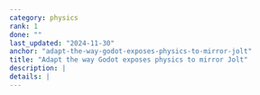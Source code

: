 ```yaml
---
category: physics
rank: 1
done: ""
last_updated: "2024-11-30"
anchor: "adapt-the-way-godot-exposes-physics-to-mirror-jolt"
title: "Adapt the way Godot exposes physics to mirror Jolt"
description: |
details: |
---
```

